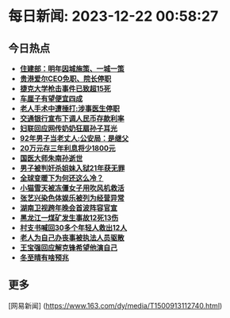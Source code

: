 
# 每日新闻: 2023-12-22 00:58:27
## 今日热点

- **[住建部：明年因城施策、一城一策](https://www.163.com/search?keyword=%E4%BD%8F%E5%BB%BA%E9%83%A8%EF%BC%9A%E6%98%8E%E5%B9%B4%E5%9B%A0%E5%9F%8E%E6%96%BD%E7%AD%96%E3%80%81%E4%B8%80%E5%9F%8E%E4%B8%80%E7%AD%96)**
- **[贵港爱尔CEO免职、院长停职](https://www.163.com/search?keyword=%E8%B4%B5%E6%B8%AF%E7%88%B1%E5%B0%94CEO%E5%85%8D%E8%81%8C%E3%80%81%E9%99%A2%E9%95%BF%E5%81%9C%E8%81%8C)**
- **[捷克大学枪击事件已致超15死](https://www.163.com/search?keyword=%E6%8D%B7%E5%85%8B%E5%A4%A7%E5%AD%A6%E6%9E%AA%E5%87%BB%E4%BA%8B%E4%BB%B6%E5%B7%B2%E8%87%B4%E8%B6%8515%E6%AD%BB)**
- **[车厘子有望便宜四成](https://www.163.com/search?keyword=%E8%BD%A6%E5%8E%98%E5%AD%90%E6%9C%89%E6%9C%9B%E4%BE%BF%E5%AE%9C%E5%9B%9B%E6%88%90)**
- **[老人手术中遭捶打:涉事医生停职](https://www.163.com/search?keyword=%E8%80%81%E4%BA%BA%E6%89%8B%E6%9C%AF%E4%B8%AD%E9%81%AD%E6%8D%B6%E6%89%93+%E6%B6%89%E4%BA%8B%E5%8C%BB%E7%94%9F%E5%81%9C%E8%81%8C)**
- **[交通银行宣布下调人民币存款利率](https://www.163.com/search?keyword=%E4%BA%A4%E9%80%9A%E9%93%B6%E8%A1%8C%E5%AE%A3%E5%B8%83%E4%B8%8B%E8%B0%83%E4%BA%BA%E6%B0%91%E5%B8%81%E5%AD%98%E6%AC%BE%E5%88%A9%E7%8E%87)**
- **[妇联回应网传奶奶狂扇孙子耳光](https://www.163.com/search?keyword=%E5%A6%87%E8%81%94%E5%9B%9E%E5%BA%94%E7%BD%91%E4%BC%A0%E5%A5%B6%E5%A5%B6%E7%8B%82%E6%89%87%E5%AD%99%E5%AD%90%E8%80%B3%E5%85%89)**
- **[92年男子当老丈人:公安局：是继父](https://www.163.com/search?keyword=92%E5%B9%B4%E7%94%B7%E5%AD%90%E5%BD%93%E8%80%81%E4%B8%88%E4%BA%BA+%E5%85%AC%E5%AE%89%E5%B1%80%EF%BC%9A%E6%98%AF%E7%BB%A7%E7%88%B6)**
- **[20万元存三年利息将少1800元](https://www.163.com/search?keyword=20%E4%B8%87%E5%85%83%E5%AD%98%E4%B8%89%E5%B9%B4%E5%88%A9%E6%81%AF%E5%B0%86%E5%B0%911800%E5%85%83)**
- **[国医大师朱南孙逝世](https://www.163.com/search?keyword=%E5%9B%BD%E5%8C%BB%E5%A4%A7%E5%B8%88%E6%9C%B1%E5%8D%97%E5%AD%99%E9%80%9D%E4%B8%96)**
- **[男子被判奸杀姐妹入狱21年获无罪](https://www.163.com/search?keyword=%E7%94%B7%E5%AD%90%E8%A2%AB%E5%88%A4%E5%A5%B8%E6%9D%80%E5%A7%90%E5%A6%B9%E5%85%A5%E7%8B%B121%E5%B9%B4%E8%8E%B7%E6%97%A0%E7%BD%AA)**
- **[全球变暖下为何还这么冷？](https://www.163.com/search?keyword=%E5%85%A8%E7%90%83%E5%8F%98%E6%9A%96%E4%B8%8B%E4%B8%BA%E4%BD%95%E8%BF%98%E8%BF%99%E4%B9%88%E5%86%B7%EF%BC%9F)**
- **[小猫雪天被冻僵女子用吹风机救活](https://www.163.com/search?keyword=%E5%B0%8F%E7%8C%AB%E9%9B%AA%E5%A4%A9%E8%A2%AB%E5%86%BB%E5%83%B5%E5%A5%B3%E5%AD%90%E7%94%A8%E5%90%B9%E9%A3%8E%E6%9C%BA%E6%95%91%E6%B4%BB)**
- **[张艺兴染色体娱乐被列为经营异常](https://www.163.com/search?keyword=%E5%BC%A0%E8%89%BA%E5%85%B4%E6%9F%93%E8%89%B2%E4%BD%93%E5%A8%B1%E4%B9%90%E8%A2%AB%E5%88%97%E4%B8%BA%E7%BB%8F%E8%90%A5%E5%BC%82%E5%B8%B8)**
- **[湖南卫视跨年晚会首波阵容官宣](https://www.163.com/search?keyword=%E6%B9%96%E5%8D%97%E5%8D%AB%E8%A7%86%E8%B7%A8%E5%B9%B4%E6%99%9A%E4%BC%9A%E9%A6%96%E6%B3%A2%E9%98%B5%E5%AE%B9%E5%AE%98%E5%AE%A3)**
- **[黑龙江一煤矿发生事故12死13伤](https://www.163.com/search?keyword=%E9%BB%91%E9%BE%99%E6%B1%9F%E4%B8%80%E7%85%A4%E7%9F%BF%E5%8F%91%E7%94%9F%E4%BA%8B%E6%95%8512%E6%AD%BB13%E4%BC%A4)**
- **[村支书喊回30多个年轻人救出12人](https://www.163.com/search?keyword=%E6%9D%91%E6%94%AF%E4%B9%A6%E5%96%8A%E5%9B%9E30%E5%A4%9A%E4%B8%AA%E5%B9%B4%E8%BD%BB%E4%BA%BA%E6%95%91%E5%87%BA12%E4%BA%BA)**
- **[老人为自己办丧事被执法人员驱散](https://www.163.com/search?keyword=%E8%80%81%E4%BA%BA%E4%B8%BA%E8%87%AA%E5%B7%B1%E5%8A%9E%E4%B8%A7%E4%BA%8B%E8%A2%AB%E6%89%A7%E6%B3%95%E4%BA%BA%E5%91%98%E9%A9%B1%E6%95%A3)**
- **[王宝强回应解克锋希望他演自己](https://www.163.com/search?keyword=%E7%8E%8B%E5%AE%9D%E5%BC%BA%E5%9B%9E%E5%BA%94%E8%A7%A3%E5%85%8B%E9%94%8B%E5%B8%8C%E6%9C%9B%E4%BB%96%E6%BC%94%E8%87%AA%E5%B7%B1)**
- **[冬至晴有啥预兆](https://www.163.com/search?keyword=%E5%86%AC%E8%87%B3%E6%99%B4%E6%9C%89%E5%95%A5%E9%A2%84%E5%85%86)**

## 更多
[网易新闻] (https://www.163.com/dy/media/T1500913112740.html)
